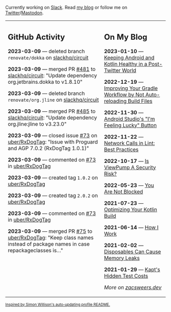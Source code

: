 Currently working on [Slack](https://slack.com/). Read [my blog](https://zacsweers.dev/) or follow me on [Twitter](https://twitter.com/ZacSweers)/[Mastodon](https://hachyderm.io/@ZacSweers).

<table><tr><td valign="top" width="60%">

## GitHub Activity
<!-- githubActivity starts -->
**2023-03-09** — deleted branch `renovate/dokka` on [slackhq/circuit](https://github.com/slackhq/circuit)

**2023-03-09** — merged PR [#481](https://github.com/slackhq/circuit/pull/481) to [slackhq/circuit](https://github.com/slackhq/circuit): "Update dependency org.jetbrains.dokka to v1.8.10"

**2023-03-09** — deleted branch `renovate/org.jline` on [slackhq/circuit](https://github.com/slackhq/circuit)

**2023-03-09** — merged PR [#485](https://github.com/slackhq/circuit/pull/485) to [slackhq/circuit](https://github.com/slackhq/circuit): "Update dependency org.jline:jline to v3.23.0"

**2023-03-09** — closed issue [#73](https://github.com/uber/RxDogTag/issues/73) on [uber/RxDogTag](https://github.com/uber/RxDogTag): "Issue with Proguard and AGP 7.0.2 (RxDogTag 1.0.1)"

**2023-03-09** — commented on [#73](https://github.com/uber/RxDogTag/issues/73#issuecomment-1462416483) in [uber/RxDogTag](https://github.com/uber/RxDogTag)

**2023-03-09** — created tag `1.0.2` on [uber/RxDogTag](https://github.com/uber/RxDogTag)

**2023-03-09** — created tag `2.0.2` on [uber/RxDogTag](https://github.com/uber/RxDogTag)

**2023-03-09** — commented on [#73](https://github.com/uber/RxDogTag/issues/73#issuecomment-1462340598) in [uber/RxDogTag](https://github.com/uber/RxDogTag)

**2023-03-09** — merged PR [#75](https://github.com/uber/RxDogTag/pull/75) to [uber/RxDogTag](https://github.com/uber/RxDogTag): "Keep class names instead of package names in case repackageclasses is…"
<!-- githubActivity ends -->
</td><td valign="top" width="40%">

## On My Blog
<!-- blog starts -->
**2023-01-10** — [Keeping Android and Kotlin Healthy in a Post-Twitter World](https://www.zacsweers.dev/keeping-android-healthy/)

**2022-12-19** — [Improving Your Gradle Workflow by Not Auto-reloading Build Files](https://www.zacsweers.dev/improving-your-workflow-by-not-auto-reloading-build-files/)

**2022-11-30** — [Android Studio's "I'm Feeling Lucky" Button](https://www.zacsweers.dev/android-studios-im-feeling-lucky-button/)

**2022-11-22** — [Network Calls in Lint: Best Practices](https://www.zacsweers.dev/network-calls-in-lint-best-practices/)

**2022-10-17** — [Is ViewPump A Security Risk?](https://www.zacsweers.dev/is-viewpump-a-security-risk/)

**2022-05-23** — [You Are Not Blocked](https://www.zacsweers.dev/you-are-not-blocked/)

**2021-07-23** — [Optimizing Your Kotlin Build](https://www.zacsweers.dev/optimizing-your-kotlin-build/)

**2021-06-14** — [How I Work](https://www.zacsweers.dev/how-i-work/)

**2021-02-02** — [Disposables Can Cause Memory Leaks](https://www.zacsweers.dev/disposables-can-cause-memory-leaks/)

**2021-01-29** — [Kapt's Hidden Test Costs](https://www.zacsweers.dev/kapts-hidden-test-costs/)
<!-- blog ends -->
_More on [zacsweers.dev](https://zacsweers.dev/)_
</td></tr></table>

<sub><a href="https://simonwillison.net/2020/Jul/10/self-updating-profile-readme/">Inspired by Simon Willison's auto-updating profile README.</a></sub>